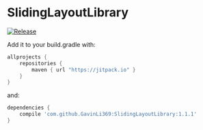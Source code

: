 # SlidingLayoutLibrary

[![Release](https://img.shields.io/github/release/jitpack/android-example.svg?label=Jitpack)](https://jitpack.io/#jitpack/android-example)

Add it to your build.gradle with:
```gradle
allprojects {
    repositories {
        maven { url "https://jitpack.io" }
    }
}
```
and:

```gradle
dependencies {
    compile 'com.github.GavinLi369:SlidingLayoutLibrary:1.1.1'
}
```
